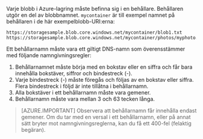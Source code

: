 Varje blobb i Azure-lagring måste befinna sig i en behållare. Behållaren utgör en del av blobbnamnet. `mycontainer` är till exempel namnet på behållaren i de här exempelblobb-URI:erna:

    https://storagesample.blob.core.windows.net/mycontainer/blob1.txt
    https://storagesample.blob.core.windows.net/mycontainer/photos/myphoto.jpg

Ett behållarnamn måste vara ett giltigt DNS-namn som överensstämmer med följande namngivningsregler:

1. Behållarnamnet måste börja med en bokstav eller en siffra och får bara innehålla bokstäver, siffror och bindestreck (-).
1. Varje bindestreck (-) måste föregås och följas av en bokstav eller siffra. Flera bindestreck i följd är inte tillåtna i behållarnamn.
1. Alla bokstäver i ett behållarnamn måste vara gemener.
1. Behållarnamn måste vara mellan 3 och 63 tecken långa.

> [AZURE.IMPORTANT] Observera att behållarnamn får innehålla endast gemener. Om du tar med en versal i ett behållarnamn, eller på annat sätt bryter mot namngivningsreglerna, kan du få ett 400-fel (felaktig begäran). 

<!--HONumber=Sep16_HO3-->


